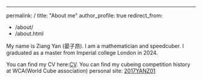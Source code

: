 ---
permalink: /
title: "About me"
author_profile: true
redirect_from: 
  - /about/
  - /about.html

My name is Ziang Yan (晏子昂). I am a mathematician and speedcuber. I graduated as a master from Imperial college London in 2024.

You can find my CV here:[CV](/assets/CV_2024_0925.pdf).
You can find my cubeing competition history at WCA(World Cube association) personal site: [2017YANZ01](https://wca.link/2017YANZ01)